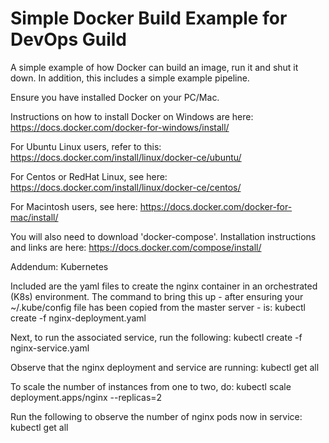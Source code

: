 # Simple Docker Build Example for DevOps Guild

A simple example of how Docker can build an image, run it and shut it down.
In addition, this includes a simple example pipeline.

Ensure you have installed Docker on your PC/Mac.

Instructions on how to install Docker on Windows are here:
https://docs.docker.com/docker-for-windows/install/

For Ubuntu Linux users, refer to this:
https://docs.docker.com/install/linux/docker-ce/ubuntu/

For Centos or RedHat Linux, see here:
https://docs.docker.com/install/linux/docker-ce/centos/

For Macintosh users, see here:
https://docs.docker.com/docker-for-mac/install/

You will also need to download 'docker-compose'. Installation
instructions and links are here: https://docs.docker.com/compose/install/

Addendum: Kubernetes

Included are the yaml files to create the nginx container in an orchestrated (K8s) environment.
The command to bring this up - after ensuring your ~/.kube/config file has been copied from the
master server - is:
kubectl create -f nginx-deployment.yaml 

Next, to run the associated service, run the following:
kubectl create -f nginx-service.yaml 

Observe that the nginx deployment and service are running:
kubectl get all

To scale the number of instances from one to two, do:
kubectl scale deployment.apps/nginx --replicas=2

Run the following to observe the number of nginx pods now in service:
kubectl get all

